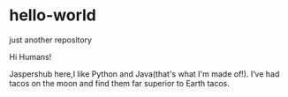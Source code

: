 # hello-world
just another repository

Hi Humans!

Jaspershub here,I like Python and Java(that's what I'm made of!).
I‘ve had tacos on the moon and find them far superior to Earth tacos.

